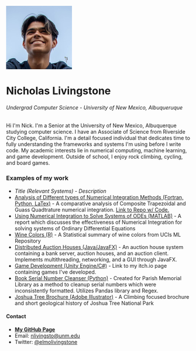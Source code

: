 ![A picture of me](images/avatar.jpg)
# Nicholas Livingstone 
###### Undergrad Computer Science - University of New Mexico, Albuqueruque

Hi I'm Nick. I'm a Senior at the University of New Mexico, Albuquerque studying computer science. I have an Associate of Science from Riverside City College, California. 
I'm a detail focused individual that dedicates time to fully understanding the frameworks and systems I'm using before I write code. My academic interests lie in numerical computing, machine learning, and game development.
Outside of school, I enjoy rock climbing, cycling, and board games. 

### Examples of my work 
* *Title (Relevant Systems) - Description*
* [Analysis of Different types of Numerical Integration Methods (Fortran, Python, LaTex)](https://github.com/nicholaslivingstone/CS471-HW3/blob/master/report/hw3%20report.pdf) - A comparative analysis of Composite Trapezoidal and Guass Quadtrature numerical integration. [Link to Repo w/ Code.](https://github.com/nicholaslivingstone/CS471-HW3) 
* [Using Numerical Integration to Solve Systems of ODEs (MATLAB)](https://nicholaslivingstone.github.io/files/Integration_SystemsODEs.pdf) - A report which discusses the effectiveness of Numerical Integration for solving systems of Ordinary Differential Equations
* [Wine Colors (R)](https://nicholaslivingstone.github.io/files/Wine_Colors_Stats.pdf) - A Statistical summary of wine colors from UCIs ML Repository 
* [Distributed Auction Houses (Java/JavaFX)](https://github.com/nicholaslivingstone/CS351-Distributed-Auction) - An auction house system containing a bank server, auction houses, and an auction client. Implements multithreading, networking, and a GUI through JavaFX.
* [Game Development (Unity Engine/C#)](https://nlivingstone.itch.io/) - Link to my itch.io page containing games I've developed.
* [Book Serial Number Cleanser (Python)]() - Created for Parish Memorial Library as a method to cleanup serial numbers which were inconsistently formatted. Utilizes Pandas library and Regex. 
* [Joshua Tree Brochure (Adobe Illustrator)](https://nicholaslivingstone.github.io/files/JTree_Brochure.pdf) - A Climbing focused brochure and short geological history of Joshua Tree National Park
 

#### Contact
* __[My GitHub Page](https://github.com/nicholaslivingstone)__ 
* Email: nlivingsto@unm.edu
* Twitter: [@elmolivingstone](https://twitter.com/elmolivingstone)